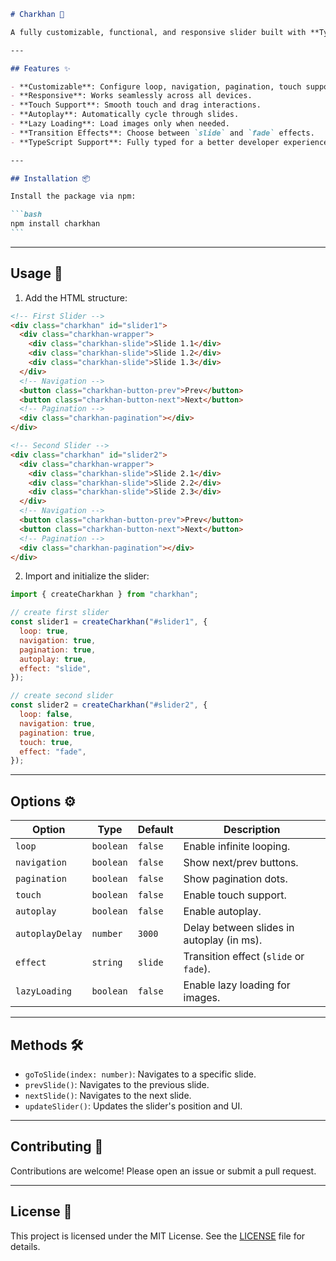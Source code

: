````markdown
# Charkhan 🎠

A fully customizable, functional, and responsive slider built with **TypeScript**. Perfect for modern web applications!

---

## Features ✨

- **Customizable**: Configure loop, navigation, pagination, touch support, and more.
- **Responsive**: Works seamlessly across all devices.
- **Touch Support**: Smooth touch and drag interactions.
- **Autoplay**: Automatically cycle through slides.
- **Lazy Loading**: Load images only when needed.
- **Transition Effects**: Choose between `slide` and `fade` effects.
- **TypeScript Support**: Fully typed for a better developer experience.

---

## Installation 📦

Install the package via npm:

```bash
npm install charkhan
```
````

---

## Usage 🚀

1. Add the HTML structure:

```html
<!-- First Slider -->
<div class="charkhan" id="slider1">
  <div class="charkhan-wrapper">
    <div class="charkhan-slide">Slide 1.1</div>
    <div class="charkhan-slide">Slide 1.2</div>
    <div class="charkhan-slide">Slide 1.3</div>
  </div>
  <!-- Navigation -->
  <button class="charkhan-button-prev">Prev</button>
  <button class="charkhan-button-next">Next</button>
  <!-- Pagination -->
  <div class="charkhan-pagination"></div>
</div>

<!-- Second Slider -->
<div class="charkhan" id="slider2">
  <div class="charkhan-wrapper">
    <div class="charkhan-slide">Slide 2.1</div>
    <div class="charkhan-slide">Slide 2.2</div>
    <div class="charkhan-slide">Slide 2.3</div>
  </div>
  <!-- Navigation -->
  <button class="charkhan-button-prev">Prev</button>
  <button class="charkhan-button-next">Next</button>
  <!-- Pagination -->
  <div class="charkhan-pagination"></div>
</div>
```

2. Import and initialize the slider:

```javascript
import { createCharkhan } from "charkhan";

// create first slider
const slider1 = createCharkhan("#slider1", {
  loop: true,
  navigation: true,
  pagination: true,
  autoplay: true,
  effect: "slide",
});

// create second slider
const slider2 = createCharkhan("#slider2", {
  loop: false,
  navigation: true,
  pagination: true,
  touch: true,
  effect: "fade",
});
```

---

## Options ⚙️

| Option          | Type      | Default | Description                               |
| --------------- | --------- | ------- | ----------------------------------------- |
| `loop`          | `boolean` | `false` | Enable infinite looping.                  |
| `navigation`    | `boolean` | `false` | Show next/prev buttons.                   |
| `pagination`    | `boolean` | `false` | Show pagination dots.                     |
| `touch`         | `boolean` | `false` | Enable touch support.                     |
| `autoplay`      | `boolean` | `false` | Enable autoplay.                          |
| `autoplayDelay` | `number`  | `3000`  | Delay between slides in autoplay (in ms). |
| `effect`        | `string`  | `slide` | Transition effect (`slide` or `fade`).    |
| `lazyLoading`   | `boolean` | `false` | Enable lazy loading for images.           |

---

## Methods 🛠️

- `goToSlide(index: number)`: Navigates to a specific slide.
- `prevSlide()`: Navigates to the previous slide.
- `nextSlide()`: Navigates to the next slide.
- `updateSlider()`: Updates the slider's position and UI.

---

## Contributing 🤝

Contributions are welcome! Please open an issue or submit a pull request.

---

## License 📄

This project is licensed under the MIT License. See the [LICENSE](LICENSE) file for details.

```

```
